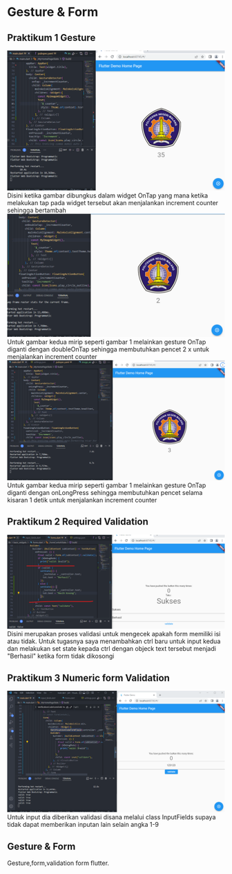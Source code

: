 # Gesture & Form

## Praktikum 1 Gesture

<img src="/sss/1.png" title="Screenshot 1"/>
Disini ketika gambar dibungkus dalam widget OnTap yang mana ketika melakukan tap pada widget tersebut akan menjalankan increment counter sehingga bertambah

<img src="/sss/2.png" title="Screenshot 2"/>
Untuk gambar kedua mirip seperti gambar 1 melainkan gesture OnTap diganti dengan doubleOnTap sehingga membutuhkan pencet 2 x untuk menjalankan increment counter

<img src="/sss/3.png" title="Screenshot 3"/>
Untuk gambar kedua mirip seperti gambar 1 melainkan gesture OnTap diganti dengan onLongPress sehingga membutuhkan pencet selama kisaran 1 detik untuk menjalankan increment counter

## Praktikum 2 Required Validation

<img src="/sss/4.png" title="Screenshot 4"/>
Disini merupakan proses validasi untuk mengecek apakah form memiliki isi atau tidak. Untuk tugasnya saya menambahkan ctrl baru untuk input kedua dan melakukan set state kepada ctrl dengan objeck text tersebut menjadi "Berhasil" ketika form tidak dikosongi

## Praktikum 3 Numeric form Validation
<img src="/sss/5.png" title="Screenshot 5"/>
Untuk input dia diberikan validasi disana melalui class InputFields supaya tidak dapat memberikan inputan lain selain angka 1-9

## Gesture & Form

Gesture,form,validation form flutter.

